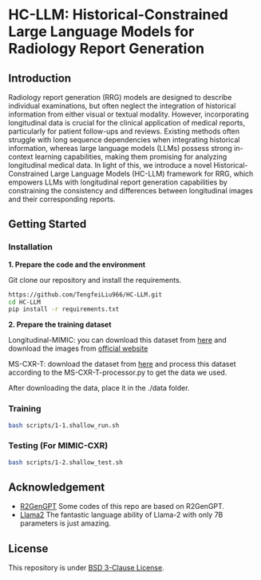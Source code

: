 # HC-LLM: Historical-Constrained Large Language Models for Radiology Report Generation

## Introduction
Radiology report generation (RRG) models are designed to describe individual examinations, but often neglect the integration of historical information from either visual or textual modality. However, incorporating longitudinal data is crucial for the clinical application of medical reports, particularly for patient follow-ups and reviews. Existing methods often struggle with long sequence dependencies when integrating historical information, whereas large language models (LLMs) possess strong in-context learning capabilities, making them promising for analyzing longitudinal medical data. In light of this, we introduce a novel Historical-Constrained Large Language Models (HC-LLM) framework for RRG, which empowers LLMs with longitudinal report generation capabilities by constraining the consistency and differences between longitudinal images and their corresponding reports. 

## Getting Started
### Installation

**1. Prepare the code and the environment**

Git clone our repository and install the requirements.

```bash
https://github.com/TengfeiLiu966/HC-LLM.git
cd HC-LLM
pip install -r requirements.txt
```


**2. Prepare the training dataset**

Longitudinal-MIMIC: you can download this dataset from [here](https://github.com/CelestialShine/Longitudinal-Chest-X-Ray) and download the images from [official website](https://physionet.org/content/mimic-cxr-jpg/2.0.0/)

MS-CXR-T: download the dataset from [here](https://physionet.org/content/ms-cxr-t/1.0.0/) and process this dataset according to the MS-CXR-T-processor.py to get the data we used.

After downloading the data, place it in the ./data folder.

### Training

```bash
bash scripts/1-1.shallow_run.sh
```

### Testing (For MIMIC-CXR)

```bash
bash scripts/1-2.shallow_test.sh
```

## Acknowledgement

+ [R2GenGPT](https://github.com/wang-zhanyu/R2GenGPT) Some codes of this repo are based on R2GenGPT.
+ [Llama2](https://github.com/facebookresearch/llama) The fantastic language ability of Llama-2 with only 7B parameters is just amazing.


## License
This repository is under [BSD 3-Clause License](LICENSE.md).
